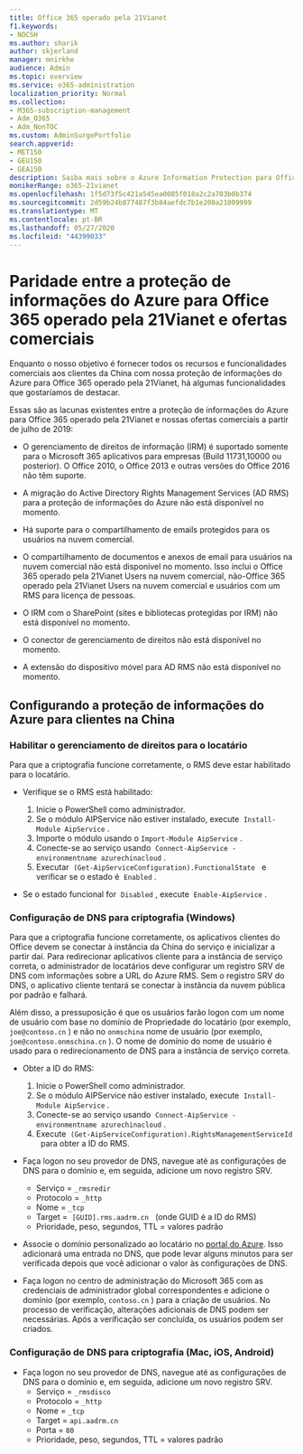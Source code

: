 ```yaml
---
title: Office 365 operado pela 21Vianet
f1.keywords:
- NOCSH
ms.author: sharik
author: skjerland
manager: mnirkhe
audience: Admin
ms.topic: overview
ms.service: o365-administration
localization_priority: Normal
ms.collection:
- M365-subscription-management
- Adm_O365
- Adm_NonTOC
ms.custom: AdminSurgePortfolio
search.appverid:
- MET150
- GEU150
- GEA150
description: Saiba mais sobre o Azure Information Protection para Office 365 operado pela 21Vianet e como configurá-lo para os clientes da China.
monikerRange: o365-21vianet
ms.openlocfilehash: 1f5d73f5c421a545ea0085f018a2c2a703b0b374
ms.sourcegitcommit: 2d59b24b877487f3b84aefdc7b1e200a21009999
ms.translationtype: MT
ms.contentlocale: pt-BR
ms.lasthandoff: 05/27/2020
ms.locfileid: "44399033"
---
```

# <a name="parity-between-azure-information-protection-for-office-365-operated-by-21vianet-and-commercial-offerings"></a>Paridade entre a proteção de informações do Azure para Office 365 operado pela 21Vianet e ofertas comerciais

Enquanto o nosso objetivo é fornecer todos os recursos e funcionalidades comerciais aos clientes da China com nossa proteção de informações do Azure para Office 365 operado pela 21Vianet, há algumas funcionalidades que gostaríamos de destacar.

Essas são as lacunas existentes entre a proteção de informações do Azure para Office 365 operado pela 21Vianet e nossas ofertas comerciais a partir de julho de 2019:

- O gerenciamento de direitos de informação (IRM) é suportado somente para o Microsoft 365 aplicativos para empresas (Build 11731,10000 ou posterior). O Office 2010, o Office 2013 e outras versões do Office 2016 não têm suporte.

- A migração do Active Directory Rights Management Services (AD RMS) para a proteção de informações do Azure não está disponível no momento.
  
- Há suporte para o compartilhamento de emails protegidos para os usuários na nuvem comercial.
  
- O compartilhamento de documentos e anexos de email para usuários na nuvem comercial não está disponível no momento. Isso inclui o Office 365 operado pela 21Vianet Users na nuvem comercial, não-Office 365 operado pela 21Vianet Users na nuvem comercial e usuários com um RMS para licença de pessoas.
  
- O IRM com o SharePoint (sites e bibliotecas protegidas por IRM) não está disponível no momento.
  
- O conector de gerenciamento de direitos não está disponível no momento.
  
- A extensão do dispositivo móvel para AD RMS não está disponível no momento.

## <a name="configuring-azure-information-protection-for-customers-in-china"></a>Configurando a proteção de informações do Azure para clientes na China

### <a name="enable-rights-management-for-the-tenant"></a>Habilitar o gerenciamento de direitos para o locatário

Para que a criptografia funcione corretamente, o RMS deve estar habilitado para o locatário.

- Verifique se o RMS está habilitado:
  1. Inicie o PowerShell como administrador.
  2. Se o módulo AIPService não estiver instalado, execute  `Install-Module AipService` .
  3. Importe o módulo usando o `Import-Module AipService` .
  4. Conecte-se ao serviço usando  `Connect-AipService -environmentname azurechinacloud` .
  5. Executar  `(Get-AipServiceConfiguration).FunctionalState`   e verificar se o estado é  `Enabled` .

- Se o estado funcional for  `Disabled` , execute  `Enable-AipService` .

### <a name="dns-configuration-for-encryption-windows"></a>Configuração de DNS para criptografia (Windows)

Para que a criptografia funcione corretamente, os aplicativos clientes do Office devem se conectar à instância da China do serviço e inicializar a partir daí. Para redirecionar aplicativos cliente para a instância de serviço correta, o administrador de locatários deve configurar um registro SRV de DNS com informações sobre a URL do Azure RMS. Sem o registro SRV do DNS, o aplicativo cliente tentará se conectar à instância da nuvem pública por padrão e falhará.

Além disso, a pressuposição é que os usuários farão logon com um nome de usuário com base no domínio de Propriedade do locatário (por exemplo, `joe@contoso.cn` ) e não no `onmschina` nome de usuário (por exemplo, `joe@contoso.onmschina.cn` ). O nome de domínio do nome de usuário é usado para o redirecionamento de DNS para a instância de serviço correta.

- Obter a ID do RMS:
  1. Inicie o PowerShell como administrador.
  2. Se o módulo AIPService não estiver instalado, execute  `Install-Module AipService` .
  3. Conecte-se ao serviço usando  `Connect-AipService -environmentname azurechinacloud` .
  4. Execute  `(Get-AipServiceConfiguration).RightsManagementServiceId`   para obter a ID do RMS.

- Faça logon no seu provedor de DNS, navegue até as configurações de DNS para o domínio e, em seguida, adicione um novo registro SRV.
  - Serviço = `_rmsredir`
  - Protocolo = `_http`
  - Nome = `_tcp`
  - Target =  `[GUID].rms.aadrm.cn`   (onde GUID é a ID do RMS)
  - Prioridade, peso, segundos, TTL = valores padrão

- Associe o domínio personalizado ao locatário no [portal do Azure](https://portal.azure.cn/#blade/Microsoft_AAD_IAM/ActiveDirectoryMenuBlade/Domains). Isso adicionará uma entrada no DNS, que pode levar alguns minutos para ser verificada depois que você adicionar o valor às configurações de DNS.

- Faça logon no centro de administração do Microsoft 365 com as credenciais de administrador global correspondentes e adicione o domínio (por exemplo, `contoso.cn` ) para a criação de usuários. No processo de verificação, alterações adicionais de DNS podem ser necessárias. Após a verificação ser concluída, os usuários podem ser criados.

### <a name="dns-configuration-for-encryption-mac-ios-android"></a>Configuração de DNS para criptografia (Mac, iOS, Android)

- Faça logon no seu provedor de DNS, navegue até as configurações de DNS para o domínio e, em seguida, adicione um novo registro SRV.
  - Serviço = `_rmsdisco`
  - Protocolo = `_http`
  - Nome = `_tcp`
  - Target = `api.aadrm.cn`
  - Porta = `80`
  - Prioridade, peso, segundos, TTL = valores padrão

